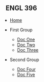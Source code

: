 <!-- _sidebar.md -->

## &nbsp; ENGL 396

* [Home](README.md)

* First Group

  * [Doc One](docone.md)
  * [Doc Two](doctwo.md)
  * [Doc Three](docthree.md)
  
* Second Group 

  * [Doc Four](docfour.md)
  * [Doc Five](docfive.md)